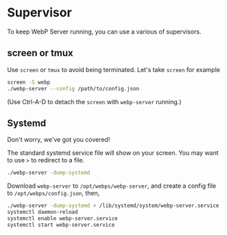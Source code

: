 # Supervisor

To keep WebP Server running, you can use a various of supervisors.

## screen or tmux
Use `screen` or `tmux` to avoid being terminated. Let's take `screen` for example
```sh
screen -S webp
./webp-server --config /path/to/config.json
```
(Use Ctrl-A-D to detach the `screen` with `webp-server` running.)

## Systemd
Don't worry, we've got you covered!

The standard systemd service file will show on your screen. You may want to use `>` to redirect to a file.

```sh
./webp-server -dump-systemd
```

Download `webp-server` to `/opt/webps/webp-server`, and create a config file to `/opt/webps/config.json`, then,

```sh
./webp-server -dump-systemd > /lib/systemd/system/webp-server.service
systemctl daemon-reload
systemctl enable webp-server.service
systemctl start webp-server.service
```